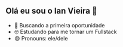 ## Olá eu sou o Ian Vieira 👋


- 🔭 Buscando a primeira oportunidade
- 🤓 Estudando para me tornar um Fullstack
- 😄 Pronouns: ele/dele
